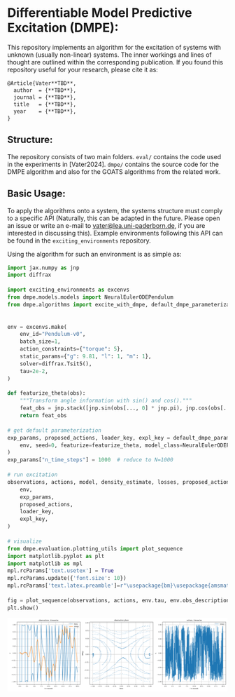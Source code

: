 # Differentiable Model Predictive Excitation (DMPE):

This repository implements an algorithm for the excitation of systems with unknown (usually non-linear) systems.
The inner workings and lines of thought are outlined within the corresponding publication.
If you found this repository useful for your research, please cite it as:

```
@Article{Vater**TBD**,
  author  = {**TBD**},
  journal = {**TBD**},
  title   = {**TBD**},
  year    = {**TBD**},
}
```

## Structure:

The repository consists of two main folders. `eval/` contains the code used in the experiments in [Vater2024]. `dmpe/` contains the source code for the DMPE algorithm and also for the GOATS algorithms from the related work.


## Basic Usage:

To apply the algorithms onto a system, the systems structure must comply to a specific API (Naturally, this can be adapted in the future. Please open an issue or write an e-mail to vater@lea.uni-paderborn.de, if you are interested in discussing this). Example environments following this API can be found in the `exciting_environments` repository.

Using the algorithm for such an environment is as simple as:

```py
import jax.numpy as jnp
import diffrax

import exciting_environments as excenvs
from dmpe.models.models import NeuralEulerODEPendulum
from dmpe.algorithms import excite_with_dmpe, default_dmpe_parameterization


env = excenvs.make(
    env_id="Pendulum-v0",
    batch_size=1,
    action_constraints={"torque": 5},
    static_params={"g": 9.81, "l": 1, "m": 1},
    solver=diffrax.Tsit5(),
    tau=2e-2,
)

def featurize_theta(obs):
    """Transform angle information with sin() and cos()."""
    feat_obs = jnp.stack([jnp.sin(obs[..., 0] * jnp.pi), jnp.cos(obs[..., 0] * jnp.pi), obs[..., 1]], axis=-1)
    return feat_obs

# get default parameterization
exp_params, proposed_actions, loader_key, expl_key = default_dmpe_parameterization(
    env, seed=0, featurize=featurize_theta, model_class=NeuralEulerODEPendulum
)
exp_params["n_time_steps"] = 1000  # reduce to N=1000

# run excitation
observations, actions, model, density_estimate, losses, proposed_actions = excite_with_dmpe(
    env,
    exp_params,
    proposed_actions,
    loader_key,
    expl_key,
)

# visualize
from dmpe.evaluation.plotting_utils import plot_sequence
import matplotlib.pyplot as plt
import matplotlib as mpl
mpl.rcParams['text.usetex'] = True
mpl.rcParams.update({'font.size': 10})
mpl.rcParams['text.latex.preamble']=r"\usepackage{bm}\usepackage{amsmath}"

fig = plot_sequence(observations, actions, env.tau, env.obs_description, env.action_description)
plt.show()
```
![example_trajectory_pendulum](fig/simple_example_pendulum.png)
